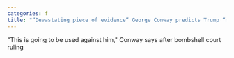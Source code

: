 ```yaml
---
categories: f
title: "“Devastating piece of evidence” George Conway predicts Trump “meltdown to end all meltdowns” "
---
```

"This is going to be used against him," Conway says after bombshell court ruling